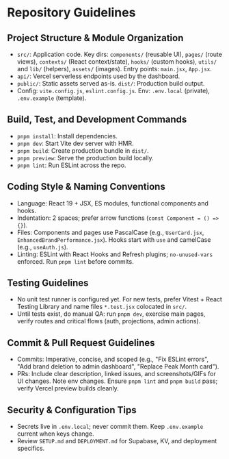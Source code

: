 # Repository Guidelines

## Project Structure & Module Organization
- `src/`: Application code. Key dirs: `components/` (reusable UI), `pages/` (route views), `contexts/` (React context/state), `hooks/` (custom hooks), `utils/` and `lib/` (helpers), `assets/` (images). Entry points: `main.jsx`, `App.jsx`.
- `api/`: Vercel serverless endpoints used by the dashboard.
- `public/`: Static assets served as-is. `dist/`: Production build output.
- Config: `vite.config.js`, `eslint.config.js`. Env: `.env.local` (private), `.env.example` (template).

## Build, Test, and Development Commands
- `pnpm install`: Install dependencies.
- `pnpm dev`: Start Vite dev server with HMR.
- `pnpm build`: Create production bundle in `dist/`.
- `pnpm preview`: Serve the production build locally.
- `pnpm lint`: Run ESLint across the repo.

## Coding Style & Naming Conventions
- Language: React 19 + JSX, ES modules, functional components and hooks.
- Indentation: 2 spaces; prefer arrow functions (`const Component = () => {}`).
- Files: Components and pages use PascalCase (e.g., `UserCard.jsx`, `EnhancedBrandPerformance.jsx`). Hooks start with `use` and camelCase (e.g., `useAuth.js`).
- Linting: ESLint with React Hooks and Refresh plugins; `no-unused-vars` enforced. Run `pnpm lint` before commits.

## Testing Guidelines
- No unit test runner is configured yet. For new tests, prefer Vitest + React Testing Library and name files `*.test.jsx` colocated in `src/`.
- Until tests exist, do manual QA: run `pnpm dev`, exercise main pages, verify routes and critical flows (auth, projections, admin actions).

## Commit & Pull Request Guidelines
- Commits: Imperative, concise, and scoped (e.g., "Fix ESLint errors", "Add brand deletion to admin dashboard", "Replace Peak Month card").
- PRs: Include clear description, linked issues, and screenshots/GIFs for UI changes. Note env changes. Ensure `pnpm lint` and `pnpm build` pass; verify Vercel preview builds cleanly.

## Security & Configuration Tips
- Secrets live in `.env.local`; never commit them. Keep `.env.example` current when keys change.
- Review `SETUP.md` and `DEPLOYMENT.md` for Supabase, KV, and deployment specifics.

